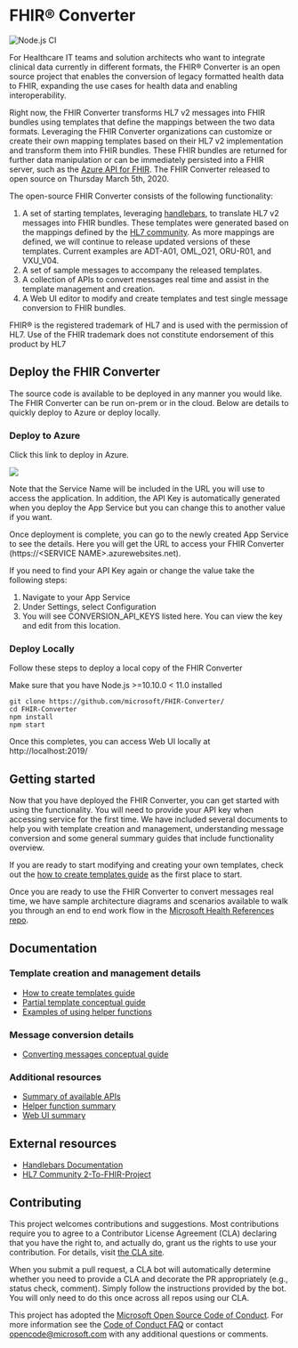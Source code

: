 # FHIR® Converter

![Node.js CI](https://github.com/microsoft/FHIR-Converter/workflows/Node.js%20CI/badge.svg?branch=master)

For Healthcare IT teams and solution architects who want to integrate clinical data currently in different formats, the FHIR® Converter is an open source project that enables the conversion of legacy formatted health data to FHIR, expanding the use cases for health data and enabling interoperability.  

Right now, the FHIR Converter transforms HL7 v2 messages into FHIR bundles using templates that define the mappings between the two data formats. Leveraging the FHIR Converter organizations can customize or create their own mapping templates based on their HL7 v2 implementation and transform them into FHIR bundles. These FHIR bundles are returned for further data manipulation or can be immediately persisted into a FHIR server, such as the [Azure API for FHIR](https://azure.microsoft.com/en-us/services/azure-api-for-fhir/). The FHIR Converter released to open source on Thursday March 5th, 2020.

The open-source FHIR Converter consists of the following functionality:

1. A set of starting templates, leveraging [handlebars](https://handlebarsjs.com/), to translate HL7 v2 messages into FHIR bundles. These templates were generated based on the mappings defined by the [HL7 community](https://confluence.hl7.org/display/OO/2-To-FHIR+Project). As more mappings are defined, we will continue to release updated versions of these templates. Current examples are ADT-A01, OML_O21, ORU-R01, and VXU_V04.
1. A set of sample messages to accompany the released templates.
1. A collection of APIs to convert messages real time and assist in the template management and creation.
1. A Web UI editor to modify and create templates and test single message conversion to FHIR bundles.

FHIR® is the registered trademark of HL7 and is used with the permission of HL7. Use of the FHIR trademark does not constitute endorsement of this product by HL7

## Deploy the FHIR Converter

The source code is available to be deployed in any manner you would like. The FHIR Converter can be run on-prem or in the cloud. Below are details to quickly deploy to Azure or deploy locally.

### Deploy to Azure
Click this link to deploy in Azure.

<a href="https://portal.azure.com/#create/Microsoft.Template/uri/https%3A%2F%2Fraw.githubusercontent.com%2FMicrosoft%2FFHIR-Converter%2Fmaster%2Fdeploy%2Fdefault-azuredeploy.json" target="_blank">
    <img src="https://azuredeploy.net/deploybutton.png"/>
</a>

Note that the Service Name will be included in the URL you will use to access the application. In addition, the API Key is automatically generated when you deploy the App Service but you can change this to another value if you want.

Once deployment is complete, you can go to the newly created App Service to see the details. Here you will get the URL to access your FHIR Converter (https://\<SERVICE NAME>.azurewebsites.net). 

If you need to find your API Key again or change the value take the following steps:
1. Navigate to your App Service
1. Under Settings, select Configuration
1. You will see CONVERSION_API_KEYS listed here. You can view the key and edit from this location.

### Deploy Locally
Follow these steps to deploy a local copy of the FHIR Converter

Make sure that you have Node.js >=10.10.0 < 11.0 installed

```
git clone https://github.com/microsoft/FHIR-Converter/
cd FHIR-Converter
npm install
npm start
```

Once this completes, you can access Web UI locally at http://localhost:2019/

## Getting started
Now that you have deployed the FHIR Converter, you can get started with using the functionality. You will need to provide your API key when accessing service for the first time. We have included several documents to help you with template creation and management, understanding message conversion and some general summary guides that include functionality overview.

If you are ready to start modifying and creating your own templates, check out the [how to create templates guide](docs/template-creation-how-to-guide.md) as the first place to start.

Once you are ready to use the FHIR Converter to convert messages real time, we have sample architecture diagrams and scenarios available to walk you through an end to end work flow in the [Microsoft Health References repo](https://github.com/microsoft/health-references).

## Documentation

### Template creation and management details

* [How to create templates guide](docs/template-creation-how-to-guide.md)
* [Partial template conceptual guide](docs/partial-template-concept.md)
* [Examples of using helper functions](docs/using-helpers-concept.md)

### Message conversion details

* [Converting messages conceptual guide](docs/convert-messages-concept.md)

### Additional resources

* [Summary of available APIs](docs/api-summary.md)
* [Helper function summary](docs/helper-functions-summary.md)
* [Web UI summary](docs/web-ui-summary.md)

## External resources

* [Handlebars Documentation](https://handlebarsjs.com/)
* [HL7 Community 2-To-FHIR-Project](https://confluence.hl7.org/display/OO/2-To-FHIR+Project)

## Contributing

This project welcomes contributions and suggestions.  Most contributions require you to agree to a
Contributor License Agreement (CLA) declaring that you have the right to, and actually do, grant us
the rights to use your contribution. For details, visit [the CLA site](https://cla.opensource.microsoft.com).

When you submit a pull request, a CLA bot will automatically determine whether you need to provide
a CLA and decorate the PR appropriately (e.g., status check, comment). Simply follow the instructions
provided by the bot. You will only need to do this once across all repos using our CLA.

This project has adopted the [Microsoft Open Source Code of Conduct](https://opensource.microsoft.com/codeofconduct/).
For more information see the [Code of Conduct FAQ](https://opensource.microsoft.com/codeofconduct/faq/) or
contact [opencode@microsoft.com](mailto:opencode@microsoft.com) with any additional questions or comments.
